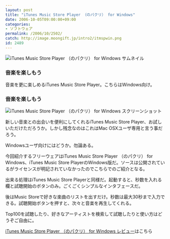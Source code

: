```yaml
---
layout: post
title: "iTunes Music Store Player （のパクリ） for Windows"
date: 2006-10-05T09:00:00+09:00
categories:
- ソフトウェア
permalink: /2006/10/2502/
catch: http://image.moongift.jp/intro2/itmspwin.png
id: 2489
---
```

 ![iTunes Music Store Player （のパクリ） for Windows サムネイル](http://image.moongift.jp/intro2/itmspwin.t.png "iTunes Music Store Player （のパクリ） for Windows サムネイル")
  

### 音楽を楽しもう
  
音楽を更に楽しめるiTunes Music Store Player。こちらはWindows向け。  
<!--more-->  

### 音楽を楽しもう
  

![iTunes Music Store Player （のパクリ） for Windows スクリーンショット](http://image.moongift.jp/intro2/itmspwin.png "iTunes Music Store Player （のパクリ） for Windows スクリーンショット")

  

新しい音楽との出会いを便利にしてくれるiTunes Music Store Player、お試しいただけただろうか。しかし残念なのはこれはMac OSXユーザ専用と言う事だろう。

  

Windowsユーザ向けにはどうか。勿論ある。

  

今回紹介するフリーウェアはiTunes Music Store Player （のパクリ） for Windows、iTunes Music Store PlayerのWindows版だ。ソースは公開されているがライセンスが明記されていなかったのでこちらでのご紹介となる。

  

出来る処理はiTunes Music Store Playerと同様だ。起動すると、秒数を入れる欄と試聴開始のボタンのみ。ごくごくシンプルなインタフェースだ。

  

後はMusic Storeで好きな楽曲のリストを出すだけ。秒数は最大30秒まで入力できる。試聴開始ボタンを押すと、次々と音楽を再生してくれる。

  

Top100を試聴したり、好きなアーティストを検索して試聴したりと使い方はどうぞご自由に。

  

[iTunes Music Store Player （のパクリ） for Windows レビュー](http://fw.moongift.jp/review/i-2503.html)はこちら

